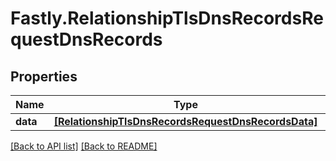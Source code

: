 # Fastly.RelationshipTlsDnsRecordsRequestDnsRecords

## Properties

Name | Type | Description | Notes
------------ | ------------- | ------------- | -------------
**data** | [**[RelationshipTlsDnsRecordsRequestDnsRecordsData]**](RelationshipTlsDnsRecordsRequestDnsRecordsData.md) |  | [optional] 


[[Back to API list]](../../README.md#endpoints) [[Back to README]](../../README.md)
